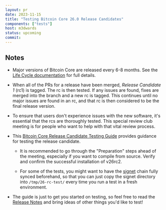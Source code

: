 ```yaml
---
layout: pr
date: 2023-11-15
title: "Testing Bitcoin Core 26.0 Release Candidates"
components: ["tests"]
host: m3dwards
status: upcoming
commit:
---
```


## Notes

- Major versions of Bitcoin Core are released every 6-8 months. See the [Life
  Cycle documentation](https://bitcoincore.org/en/lifecycle/) for full details.
- When all of the PRs for a release have been merged, _Release Candidate 1_
  (rc1) is tagged. The rc is then tested. If any issues are found, fixes are
  merged into the branch and a new rc is tagged. This continues until no major
  issues are found in an rc, and that rc is then considered to be the final
  release version.
- To ensure that users don't experience issues with the new software, it's
  essential that the rcs are thoroughly tested. This special review club
  meeting is for people who want to help with that vital review process.

- This [Bitcoin Core Release Candidate Testing
  Guide](https://github.com/bitcoin-core/bitcoin-devwiki/wiki/26.0-Release-Candidate-Testing-Guide) provides guidance for testing the release candidate.

  - It is recommended to go through the "Preparation" steps ahead of the meeting, especially if you want to compile from source. Verify and confirm the successful installation of v26rc2.

  - For some of the tests, you might want to have the [signet](https://en.bitcoin.it/wiki/Signet) chain fully synced beforehand, so that you can just copy the signet directory into `/tmp/26-rc-test/` every time you run a test in a fresh environment.

- The guide is just to get you started on testing, so feel free to read the [Release Notes](https://github.com/bitcoin-core/bitcoin-devwiki/wiki/26.0-Release-Notes-Draft)
  and bring ideas of other things you'd like to test!

<!-- TODO: After meeting, uncomment and add meeting log between the irc tags
## Meeting Log
{% irc %}
{% endirc %}
-->